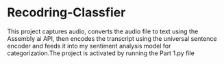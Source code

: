 # Recodring-Classfier
This project captures audio, converts the audio file to text using the Assembly ai API, then encodes the transcript using the universal sentence encoder and feeds it into my sentiment analysis model for categorization.The project is activated by running the Part 1.py file 
